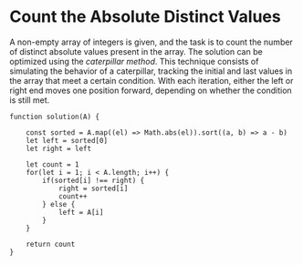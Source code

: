 # Count the Absolute Distinct Values

A non-empty array of integers is given, and the task is to count the number of distinct absolute values present in the array.
The solution can be optimized using the *caterpillar method*.
This technique consists of simulating the behavior of a caterpillar, tracking the initial and last values in the array that meet a certain condition.
With each iteration, either the left or right end moves one position forward, depending on whether the condition is still met.

```
function solution(A) {

    const sorted = A.map((el) => Math.abs(el)).sort((a, b) => a - b)
    let left = sorted[0]
    let right = left

    let count = 1
    for(let i = 1; i < A.length; i++) {
        if(sorted[i] !== right) {
            right = sorted[i]
            count++
        } else {
            left = A[i]
        }
    }

    return count
}
```
